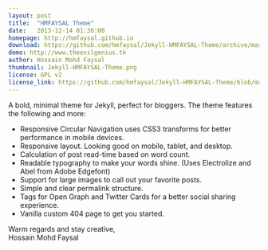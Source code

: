 ```yaml
---
layout: post
title:  "HMFAYSAL Theme"
date:   2013-12-14 01:36:00
homepage: http://hmfaysal.github.io
download: https://github.com/hmfaysal/Jekyll-HMFAYSAL-Theme/archive/master.zip
demo: http://www.theevilgenius.tk
author: Hossain Mohd Faysal
thumbnail: Jekyll-HMFAYSAL-Theme.png
license: GPL v2
license_link: https://github.com/hmfaysal/Jekyll-HMFAYSAL-Theme/blob/master/LICENSE
---
```


A bold, minimal theme for Jekyll, perfect for bloggers. The theme features the following and more:

* Responsive Circular Navigation uses CSS3 transforms for better performance in mobile devices.
* Responsive layout. Looking good on mobile, tablet, and desktop.
* Calculation of post read-time based on word count.
* Readable typography to make your words shine. (Uses Electrolize and Abel from Adobe Edgefont)
* Support for large images to call out your favorite posts.
* Simple and clear permalink structure.
* Tags for Open Graph and Twitter Cards for a better social sharing experience.
* Vanilla custom 404 page to get you started.  

Warm regards and stay creative,  
Hossain Mohd Faysal